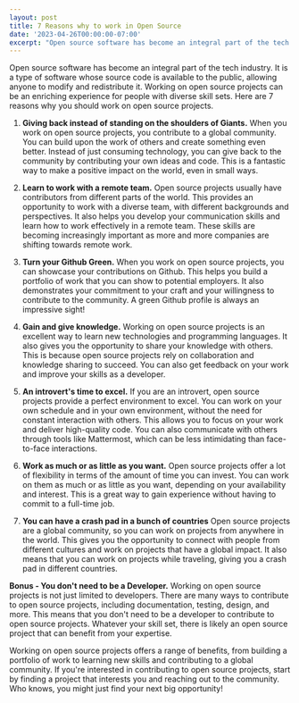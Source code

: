 ```yaml
---
layout: post
title: 7 Reasons why to work in Open Source
date: '2023-04-26T00:00:00-07:00'
excerpt: "Open source software has become an integral part of the tech industry. It is a type of software whose source code is available to the public, allowing anyone to modify and redistribute it. Working on open source projects can be an enriching experience for people with diverse skill sets. Here are 7 reasons why you should work on open source projects."
---
```


Open source software has become an integral part of the tech industry. It is a type of software whose source code is available to the public, allowing anyone to modify and redistribute it. Working on open source projects can be an enriching experience for people with diverse skill sets. Here are 7 reasons why you should work on open source projects.

1. **Giving back instead of standing on the shoulders of Giants.** When you work on open source projects, you contribute to a global community. You can build upon the work of others and create something even better. Instead of just consuming technology, you can give back to the community by contributing your own ideas and code. This is a fantastic way to make a positive impact on the world, even in small ways.

2. **Learn to work with a remote team.** Open source projects usually have contributors from different parts of the world. This provides an opportunity to work with a diverse team, with different backgrounds and perspectives. It also helps you develop your communication skills and learn how to work effectively in a remote team. These skills are becoming increasingly important as more and more companies are shifting towards remote work.

3. **Turn your Github Green.** When you work on open source projects, you can showcase your contributions on Github. This helps you build a portfolio of work that you can show to potential employers. It also demonstrates your commitment to your craft and your willingness to contribute to the community. A green Github profile is always an impressive sight!

4. **Gain and give knowledge.** Working on open source projects is an excellent way to learn new technologies and programming languages. It also gives you the opportunity to share your knowledge with others. This is because open source projects rely on collaboration and knowledge sharing to succeed. You can also get feedback on your work and improve your skills as a developer.

5. **An introvert's time to excel.** If you are an introvert, open source projects provide a perfect environment to excel. You can work on your own schedule and in your own environment, without the need for constant interaction with others. This allows you to focus on your work and deliver high-quality code. You can also communicate with others through tools like Mattermost, which can be less intimidating than face-to-face interactions.

6. **Work as much or as little as you want.** Open source projects offer a lot of flexibility in terms of the amount of time you can invest. You can work on them as much or as little as you want, depending on your availability and interest. This is a great way to gain experience without having to commit to a full-time job.

7. **You can have a crash pad in a bunch of countries** Open source projects are a global community, so you can work on projects from anywhere in the world. This gives you the opportunity to connect with people from different cultures and work on projects that have a global impact. It also means that you can work on projects while traveling, giving you a crash pad in different countries.

**Bonus - You don't need to be a Developer.** Working on open source projects is not just limited to developers. There are many ways to contribute to open source projects, including documentation, testing, design, and more. This means that you don't need to be a developer to contribute to open source projects. Whatever your skill set, there is likely an open source project that can benefit from your expertise.

Working on open source projects offers a range of benefits, from building a portfolio of work to learning new skills and contributing to a global community. If you're interested in contributing to open source projects, start by finding a project that interests you and reaching out to the community. Who knows, you might just find your next big opportunity!
